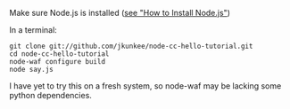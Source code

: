 
Make sure Node.js is installed ([see "How to Install Node.js"](http://howtonode.org/how-to-install-nodejs))

In a terminal:

    git clone git://github.com/jkunkee/node-cc-hello-tutorial.git
    cd node-cc-hello-tutorial
    node-waf configure build
    node say.js

I have yet to try this on a fresh system, so node-waf may be lacking some python dependencies. 
